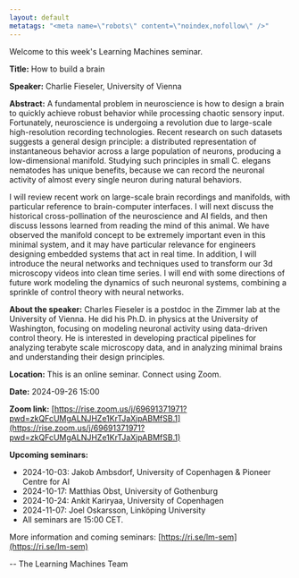 ```yaml
---
layout: default
metatags: "<meta name=\"robots\" content=\"noindex,nofollow\" />"
---
```

Welcome to this week's Learning Machines seminar.

**Title:** How to build a brain

**Speaker:** Charlie Fieseler, University of Vienna

**Abstract:** A fundamental problem in neuroscience is how to design a brain to quickly achieve robust behavior while processing chaotic sensory input. Fortunately, neuroscience is undergoing a revolution due to large-scale high-resolution recording technologies. Recent research on such datasets suggests a general design principle: a distributed representation of instantaneous behavior across a large population of neurons, producing a low-dimensional manifold. Studying such principles in small C. elegans nematodes has unique benefits, because we can record the neuronal activity of almost every single neuron during natural behaviors.

I will review recent work on large-scale brain recordings and manifolds, with particular reference to brain-computer interfaces. I will next discuss the historical cross-pollination of the neuroscience and AI fields, and then discuss lessons learned from reading the mind of this animal. We have observed the manifold concept to be extremely important even in this minimal system, and it may have particular relevance for engineers designing embedded systems that act in real time. In addition, I will introduce the neural networks and techniques used to transform our 3d microscopy videos into clean time series. I will end with some directions of future work modeling the dynamics of such neuronal systems, combining a sprinkle of control theory with neural networks.

**About the speaker:** Charles Fieseler is a postdoc in the Zimmer lab at the University of Vienna. He did his Ph.D. in physics at the University of Washington, focusing on modeling neuronal activity using data-driven control theory. He is interested in developing practical pipelines for analyzing terabyte scale microscopy data, and in analyzing minimal brains and understanding their design principles.

**Location:** This is an online seminar. Connect using Zoom.

**Date:** 2024-09-26 15:00

**Zoom link:** [https://rise.zoom.us/j/69691371971?pwd=zkQFcUMgALNJHZe1KrTJaXjpABMfSB.1](https://rise.zoom.us/j/69691371971?pwd=zkQFcUMgALNJHZe1KrTJaXjpABMfSB.1)

**Upcoming seminars:**

* 2024-10-03: Jakob Ambsdorf, University of Copenhagen & Pioneer Centre for AI
* 2024-10-17: Matthias Obst, University of Gothenburg
* 2024-10-24: Ankit Kariryaa, University of Copenhagen
* 2024-11-07: Joel Oskarsson, Linköping University
* All seminars are 15:00 CET.

More information and coming seminars: [https://ri.se/lm-sem](https://ri.se/lm-sem)

-- The Learning Machines Team

